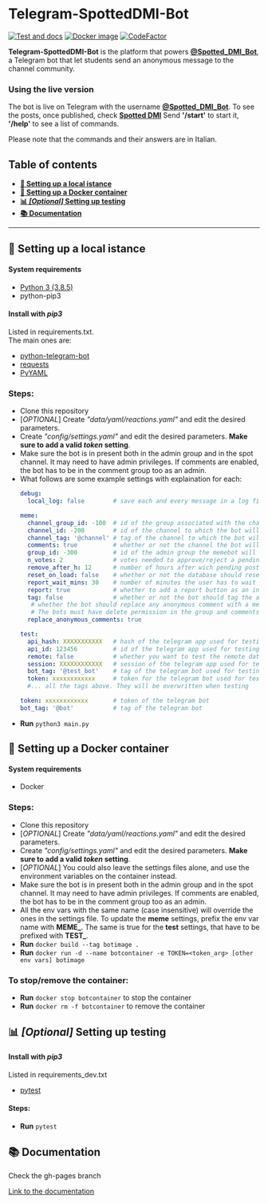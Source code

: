 # Telegram-SpottedDMI-Bot
[![Test and docs](https://github.com/UNICT-DMI/Telegram-SpottedDMI-Bot/actions/workflows/prod.workflow.yml/badge.svg)](https://github.com/UNICT-DMI/Telegram-SpottedDMI-Bot/actions/workflows/prod.workflow.yml)
[![Docker image](https://github.com/UNICT-DMI/Telegram-SpottedDMI-Bot/actions/workflows/docker.yml/badge.svg)](https://github.com/UNICT-DMI/Telegram-SpottedDMI-Bot/actions/workflows/docker.yml)
[![CodeFactor](https://www.codefactor.io/repository/github/unict-dmi/telegram-spotteddmi-bot/badge)](https://www.codefactor.io/repository/github/unict-dmi/telegram-spotteddmi-bot)

**Telegram-SpottedDMI-Bot** is the platform that powers **[@Spotted_DMI_Bot](https://telegram.me/Spotted_DMI_Bot)**, a Telegram bot that let students send an anonymous message to the channel community.

### Using the live version
The bot is live on Telegram with the username [**@Spotted_DMI_Bot**](https://telegram.me/Spotted_DMI_Bot).
To see the posts, once published, check [**Spotted DMI**](https://t.me/Spotted_DMI)
Send **'/start'** to start it, **'/help'** to see a list of commands.

Please note that the commands and their answers are in Italian.

## Table of contents

- **[:wrench: Setting up a local istance](#wrench-setting-up-a-local-istance)**
- **[:whale: Setting up a Docker container](#whale-setting-up-a-docker-container)**
- **[:bar_chart: _\[Optional\]_ Setting up testing](#bar_chart-optional-setting-up-testing)**
- **[:books: Documentation](#books-documentation)**

---

## :wrench: Setting up a local istance

#### System requirements
- [Python 3 (3.8.5)](https://www.python.org/downloads/)
- python-pip3

#### Install with *pip3*
Listed in requirements.txt.  
The main ones are:
- [python-telegram-bot](https://pypi.org/project/python-telegram-bot/)
- [requests](https://pypi.org/project/requests/)
- [PyYAML](https://pypi.org/project/PyYAML/)

### Steps:
- Clone this repository
- \[_OPTIONAL_\] Create _"data/yaml/reactions.yaml"_ and edit the desired parameters.
- Create _"config/settings.yaml"_ and edit the desired parameters. **Make sure to add a valid _token_ setting**.
- Make sure the bot is in present both in the admin group and in the spot channel. It may need to have admin privileges. If comments are enabled, the bot has to be in the comment group too as an admin.
- What follows are some example settings with explaination for each:
  ```yaml
  debug:
    local_log: false        # save each and every message in a log file. Make sure the path "logs/messages.log" is valid when enabled

  meme:
    channel_group_id: -100  # id of the group associated with the channel. Required if comments are enabled
    channel_id: -200        # id of the channel to which the bot will send the approved memes
    channel_tag: '@channel' # tag of the channel to which the bot will send the approved memes
    comments: true          # whether or not the channel the bot will send the memes to has comments enabled
    group_id: -300          # id of the admin group the memebot will use
    n_votes: 2              # votes needed to approve/reject a pending post
    remove_after_h: 12      # number of hours after wich pending posts will be automatically by /clean_pending
    reset_on_load: false    # whether or not the database should reset every time the bot launches. USE CAREFULLY
    report_wait_mins: 30    # number of minutes the user has to wait before being able to report another user again
    report: true            # whether to add a report button as an inline keyboard after each post
    tag: false              # whether or not the bot should tag the admins or just write their usernames
     # whether the bot should replace any anonymous comment with a message by itself. 
     # The bots must have delete permission in the group and comments must be enabled
    replace_anonymous_comments: true

  test:
    api_hash: XXXXXXXXXXX   # hash of the telegram app used for testing
    api_id: 123456          # id of the telegram app used for testing
    remote: false           # whether you want to test the remote database, the local one or both
    session: XXXXXXXXXXXX   # session of the telegram app used for testing
    bot_tag: '@test_bot'    # tag of the telegram bot used for testing. Include the '@' character
    token: xxxxxxxxxxxx     # token for the telegram bot used for testing
    #... all the tags above. They will be overwritten when testing

  token: xxxxxxxxxxxx       # token of the telegram bot
  bot_tag: '@bot'           # tag of the telegram bot
  ```
- **Run** `python3 main.py`

## :whale: Setting up a Docker container

#### System requirements
- Docker


### Steps:
- Clone this repository
- \[_OPTIONAL_\] Create _"data/yaml/reactions.yaml"_ and edit the desired parameters.
- Create _"config/settings.yaml"_ and edit the desired parameters. **Make sure to add a valid _token_ setting**.
- \[_OPTIONAL_\] You could also leave the settings files alone, and use the environment variables on the container instead.
- Make sure the bot is in present both in the admin group and in the spot channel. It may need to have admin privileges. If comments are enabled, the bot has to be in the comment group too as an admin.
- All the env vars with the same name (case insensitive) will override the ones in the settings file.
To update the **meme** settings, prefix the env var name with **MEME_**. The same is true for the **test** settings, that have to be prefixed with **TEST_**.
- **Run** `docker build --tag botimage .` 
- **Run** `docker run -d --name botcontainer -e TOKEN=<token_arg> [other env vars] botimage`

### To stop/remove the container:
- **Run** `docker stop botcontainer` to stop the container
- **Run** `docker rm -f botcontainer` to remove the container

## :bar_chart: _[Optional]_ Setting up testing

#### Install with *pip3*
Listed in requirements_dev.txt
- [pytest](https://pypi.org/project/pytest/)

#### Steps:
- **Run** `pytest`

## :books: Documentation
Check the gh-pages branch

[Link to the documentation](https://unict-dmi.github.io/Telegram-SpottedDMI-Bot/)
